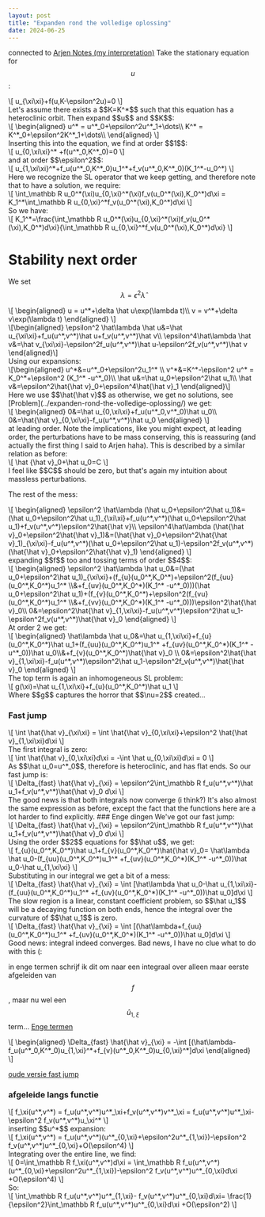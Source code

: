 ```yaml
---
layout: post
title: "Expanden rond the volledige oplossing"
date: 2024-06-25
---
```

connected to [Arjen Notes (my interpretation)](../expanden-rond-the-volledige-oplossing/)
Take the stationary equation for $$u$$:
<div>\[
u_{\xi\xi}+f(u,K-\epsilon^2u)=0
\]</div>
Let's assume there exists a $$K=K^*$$ such that this equation has a heteroclinic orbit. 
Then expand $$u$$ and $$K$$:
<div>\[
\begin{aligned}
u^* = u^*_0+\epsilon^2u^*_1+\dots\\
K^* = K^*_0+\epsilon^2K^*_1+\dots\\
\end{aligned}
\]</div>
Inserting this into the equation, we find at order $$1$$:
<div>\[
u_{0,\xi\xi}^* +f(u^*_0,K^*_0)=0
\]</div>
and at order $$\epsilon^2$$:
<div>\[
u_{1,\xi\xi}^*+f_u(u^*_0,K^*_0)u_1^*+f_v(u^*_0,K^*_0)(K_1^*-u_0^*)
\]</div>
Here we recognize the SL operator that we keep getting, and therefore note that to have a solution, we require:
<div>\[
\int_\mathbb R u_0^*(\xi)u_{0,\xi}^*(\xi)f_v(u_0^*(\xi),K_0^*)d\xi = K_1^*\int_\mathbb R u_{0,\xi}^*f_v(u_0^*(\xi),K_0^*)d\xi
\]</div>
So we have:
<div>\[
K_1^*=\frac{\int_\mathbb R u_0^*(\xi)u_{0,\xi}^*(\xi)f_v(u_0^*(\xi),K_0^*)d\xi}{\int_\mathbb R u_{0,\xi}^*f_v(u_0^*(\xi),K_0^*)d\xi} 
\]</div>



# Stability next order
We set $$\lambda = \epsilon^2 \hat\lambda$$ 
<div>\[
\begin{aligned}
u = u^*+\delta \hat u\exp(\lambda t)\\
v = v^*+\delta v\exp(\lambda t) 
\end{aligned}
\]</div>
<div>\[\begin{aligned}
\epsilon^2 \hat\lambda \hat u&=\hat u_{\xi\xi}+f_u(u^*,v^*)\hat u+f_v(u^*,v^*)\hat v\\
\epsilon^4\hat\lambda \hat v&=\hat v_{\xi\xi}-\epsilon^2f_u(u^*,v^*)\hat u-\epsilon^2f_v(u^*,v^*)\hat v
\end{aligned}\]</div>
Using our expansions: 
<div>\[\begin{aligned}
u^*&=u^*_0+\epsilon^2u_1^* \\ 
v^*&=K^*-\epsilon^2 u^* = K_0^*+\epsilon^2 (K_1^* -u^*_0)\\
\hat u&=\hat u_0+\epsilon^2\hat u_1\\
\hat v&=\epsilon^2\hat{\hat v}_0+\epsilon^4\hat{\hat v}_1
\end{aligned}\]</div>
Here we use $$\hat{\hat v}$$ as otherwise, we get no solutions, see [Problem](../expanden-rond-the-volledige-oplossing/)
we get:
<div>\[
\begin{aligned}
0&=\hat u_{0,\xi\xi}+f_u(u^*_0,v^*_0)\hat u_0\\
0&=\hat{\hat v}_{0,\xi\xi}-f_u(u^*,v^*)\hat u_0
\end{aligned}
\]</div>
at leading order.
Note the implications, like you might expect, at leading order, the perturbations have to be mass conserving, this is reassuring (and actually the first thing I said to Arjen haha). This is described by a similar relation as before: 
<div>\[
\hat {\hat v}_0+\hat u_0=C
\]</div>
I feel like $$C$$ should be zero, but that's again my intuition about massless perturbations. 

The rest of the mess:
<div>\[
\begin{aligned}
\epsilon^2 \hat\lambda (\hat u_0+\epsilon^2\hat u_1)&=(\hat u_0+\epsilon^2\hat u_1)_{\xi\xi}+f_u(u^*,v^*)(\hat u_0+\epsilon^2\hat u_1)+f_v(u^*,v^*)\epsilon^2\hat{\hat v}\\
\epsilon^4\hat\lambda (\hat{\hat v}_0+\epsilon^2\hat{\hat v}_1)&=(\hat{\hat v}_0+\epsilon^2\hat{\hat v}_1)_{\xi\xi}-f_u(u^*,v^*)(\hat u_0+\epsilon^2\hat u_1)-\epsilon^2f_v(u^*,v^*)(\hat{\hat v}_0+\epsilon^2\hat{\hat v}_1)
\end{aligned}
\]</div>
expanding $$f$$ too and tossing terms of order $$4$$:
<div>\[
\begin{aligned}
\epsilon^2 \hat\lambda \hat u_0&=(\hat u_0+\epsilon^2\hat u_1)_{\xi\xi}+(f_{u}(u_0^*,K_0^*)+\epsilon^2(f_{uu}(u_0^*,K_0^*)u_1^* \\&+f_{uv}(u_0^*,K_0^*)(K_1^* -u^*_0)))(\hat u_0+\epsilon^2\hat u_1)+(f_{v}(u_0^*,K_0^*)+\epsilon^2(f_{vu}(u_0^*,K_0^*)u_1^* \\&+f_{vv}(u_0^*,K_0^*)(K_1^* -u^*_0)))\epsilon^2\hat{\hat v}_0\\
0&=\epsilon^2\hat{\hat v}_{1,\xi\xi}-f_u(u^*,v^*)\epsilon^2\hat u_1-\epsilon^2f_v(u^*,v^*)\hat{\hat v}_0
\end{aligned}
\]</div>
At order 2 we get:
<div>\[
\begin{aligned}
\hat\lambda \hat u_0&=\hat u_{1,\xi\xi}+f_{u}(u_0^*,K_0^*)\hat u_1+(f_{uu}(u_0^*,K_0^*)u_1^* +f_{uv}(u_0^*,K_0^*)(K_1^* -u^*_0))\hat u_0\\&+f_{v}(u_0^*,K_0^*)\hat{\hat v}_0 \\
0&=\epsilon^2\hat{\hat v}_{1,\xi\xi}-f_u(u^*,v^*)\epsilon^2\hat u_1-\epsilon^2f_v(u^*,v^*)\hat{\hat v}_0
\end{aligned}
\]</div>
The top term is again an inhomogeneous SL problem:
<div>\[
g(\xi)=\hat u_{1,\xi\xi}+f_{u}(u_0^*,K_0^*)\hat u_1
\]</div>
Where $$g$$ captures the horror that $$\nu=2$$ created...

### Fast jump
<div>\[
\int \hat{\hat v}_{\xi\xi} = \int \hat{\hat v}_{0,\xi\xi}+\epsilon^2 \hat{\hat v}_{1,\xi\xi}d\xi
\]</div>
The first integral is zero:
<div>\[
\int \hat{\hat v}_{0,\xi\xi}d\xi = -\int \hat u_{0,\xi\xi}d\xi = 0
\]</div>
As $$\hat u_0=u^*_0$$, therefore is heteroclinic, and has flat ends. So our fast jump is:
<div>\[
\Delta_{fast} \hat{\hat v}_{\xi} = \epsilon^2\int_\mathbb R f_u(u^*,v^*)\hat u_1+f_v(u^*,v^*)\hat{\hat v}_0 d\xi
\]</div>
The good news is that both integrals now converge (i think?) It's also almost the same expression as before, except the fact that the functions here are a lot harder to find explicitly. 
### Enge dingen
We've got our fast jump:
<div>\[
\Delta_{fast} \hat{\hat v}_{\xi} = \epsilon^2\int_\mathbb R f_u(u^*,v^*)\hat u_1+f_v(u^*,v^*)\hat{\hat v}_0 d\xi
\]</div>
Using the order $$2$$ equations for $$\hat u$$, we get:
<div>\[
f_{u}(u_0^*,K_0^*)\hat u_1+f_{v}(u_0^*,K_0^*)\hat{\hat v}_0= \hat\lambda \hat u_0-(f_{uu}(u_0^*,K_0^*)u_1^* +f_{uv}(u_0^*,K_0^*)(K_1^* -u^*_0))\hat u_0-\hat u_{1,\xi\xi}
\]</div>
Substituting in our integral we get a bit of a mess:
<div>\[
\Delta_{fast} \hat{\hat v}_{\xi}  = \int [\hat\lambda \hat u_0-\hat u_{1,\xi\xi}-(f_{uu}(u_0^*,K_0^*)u_1^* +f_{uv}(u_0^*,K_0^*)(K_1^* -u^*_0))\hat u_0]d\xi
\]</div>
The slow region is a linear, constant coefficient problem, so $$\hat u_1$$ will be a decaying function on both ends, hence the integral over the curvature of $$\hat u_1$$ is zero. 
<div>\[
\Delta_{fast} \hat{\hat v}_{\xi}  = \int  [(\hat\lambda+f_{uu}(u_0^*,K_0^*)u_1^* +f_{uv}(u_0^*,K_0^*)(K_1^* -u^*_0))\hat u_0]d\xi
\]</div>
Good news: integral indeed converges. Bad news, I have no clue what to do with this (:

in enge termen schrijf ik dit om naar een integraal over alleen maar eerste afgeleiden van $$f$$, maar nu wel een $$\hat u_{1,\xi}$$ term... [Enge termen](../expanden-rond-the-volledige-oplossing/)
<div>\[
\begin{aligned}
\Delta_{fast} \hat{\hat v}_{\xi}  = -\int  [(\hat\lambda-f_u(u^*_0,K^*_0)u_{1,\xi}^*+f_{v}(u^*_0,K^*_0)u_{0,\xi}^*]d\xi
\end{aligned}
\]</div>

[oude versie fast jump](../expanden-rond-the-volledige-oplossing/)

### afgeleide langs functie
<div>\[
f_\xi(u^*,v^*) = f_u(u^*,v^*)u^*_\xi+f_v(u^*,v^*)v^*_\xi = f_u(u^*,v^*)u^*_\xi-\epsilon^2 f_v(u^*,v^*)u_\xi^*
\]</div>
inserting $$u^*$$ expansion:
<div>\[
f_\xi(u^*,v^*) = f_u(u^*,v^*)(u^*_{0,\xi}+\epsilon^2u^*_{1,\xi})-\epsilon^2 f_v(u^*,v^*)u^*_{0,\xi}+O(\epsilon^4)
\]</div>
Integrating over the entire line, we find:
<div>\[
0=\int_\mathbb R f_\xi(u^*,v^*)d\xi = \int_\mathbb R f_u(u^*,v^*)(u^*_{0,\xi}+\epsilon^2u^*_{1,\xi})-\epsilon^2 f_v(u^*,v^*)u^*_{0,\xi}d\xi +O(\epsilon^4)
\]</div>
So:
<div>\[
\int_\mathbb R f_u(u^*,v^*)u^*_{1,\xi}- f_v(u^*,v^*)u^*_{0,\xi}d\xi= \frac{1}{\epsilon^2}\int_\mathbb R f_u(u^*,v^*)u^*_{0,\xi}d\xi +O(\epsilon^2) 
\]</div>